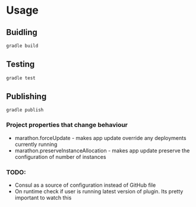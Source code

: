 # Usage #

## Buidling ##
```bash
gradle build
```

## Testing ##
```bash
gradle test
```

## Publishing ##
```
gradle publish
```

### Project properties that change behaviour

- marathon.forceUpdate - makes app update override any deployments currently running
- marathon.preserveInstanceAllocation - makes app update preserve the configuration of number of instances


### TODO:
- Consul as a source of configuration instead of GitHub file
- On runtime check if user is running latest version of plugin. Its pretty important to watch this


